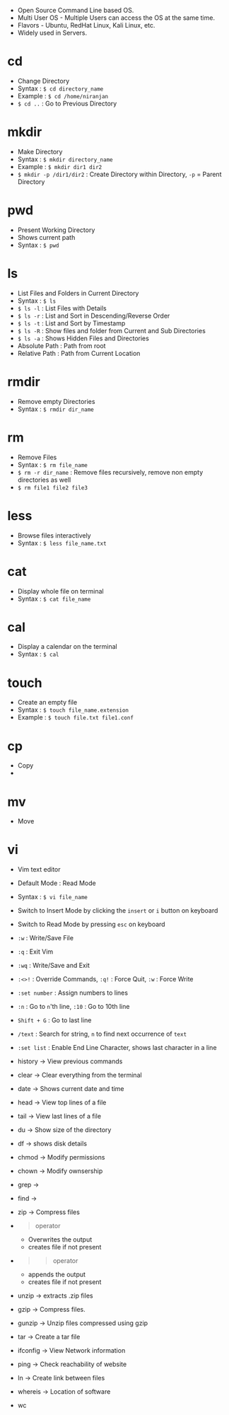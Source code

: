 - Open Source Command Line based OS.
- Multi User OS - Multiple Users can access the OS at the same time.
- Flavors - Ubuntu, RedHat Linux, Kali Linux, etc.
- Widely used in Servers.
# cd

- Change Directory
- Syntax : `$ cd directory_name`
- Example : `$ cd /home/niranjan`
- `$ cd ..` : Go to Previous Directory
# mkdir

- Make Directory
- Syntax : `$ mkdir directory_name`
- Example : `$ mkdir dir1 dir2`
- `$ mkdir -p /dir1/dir2` : Create Directory within Directory, `-p` = Parent Directory
# pwd

- Present Working Directory
- Shows current path
- Syntax : `$ pwd`
# ls

- List Files and Folders in Current Directory
- Syntax : `$ ls`
- `$ ls -l` : List Files with Details
- `$ ls -r` : List and Sort in Descending/Reverse Order
- `$ ls -t` : List and Sort by Timestamp
- `$ ls -R` : Show files and folder from Current and Sub Directories
- `$ ls -a` : Shows Hidden Files and Directories
- Absolute Path : Path from root
- Relative Path : Path from Current Location

# rmdir

- Remove empty Directories
- Syntax : `$ rmdir dir_name`

# rm 

- Remove Files
- Syntax : `$ rm file_name`
- `$ rm -r dir_name`   : Remove files recursively, remove non empty directories as well
- `$ rm file1 file2 file3`
# less

- Browse files interactively
- Syntax : `$ less file_name.txt`
# cat 

- Display whole file on terminal
- Syntax : `$ cat file_name`
# cal  

- Display a calendar on the terminal
- Syntax : `$ cal`
# touch

- Create an empty file
- Syntax : `$ touch file_name.extension`
- Example : `$ touch file.txt file1.conf`
# cp

- Copy
- 

# mv 

- Move

# vi

- Vim text editor
- Default Mode : Read Mode
- Syntax : `$ vi file_name`
- Switch to Insert Mode by clicking the `insert` or `i` button on keyboard
- Switch to Read Mode by pressing `esc` on keyboard
- `:w` : Write/Save File
- `:q` : Exit Vim
- `:wq` : Write/Save and Exit
- `:<>!` : Override Commands, `:q!` : Force Quit, `:w` : Force Write
- `:set number` : Assign numbers to lines
- `:n` : Go to `n`'th line, `:10` : Go to 10th line
- `Shift + G` : Go to last line
- `/text` : Search for string, `n` to find next occurrence of `text`
- `:set list` : Enable End Line Character, shows last character in a line
	


- history -> View previous commands
- clear -> Clear everything from the terminal
- date -> Shows current date and time
- head -> View top lines of a file
- tail -> View last lines of a file
- du -> Show size of the directory
- df -> shows disk details
- chmod -> Modify permissions
- chown -> Modify ownsership
- grep -> 
- find -> 
- zip -> Compress files
- > operator
	- Overwrites the output
	- creates file if not present
- >> operator
	- appends the output
	- creates file if not present
- unzip -> extracts .zip files
- gzip -> Compress files.
- gunzip -> Unzip files compressed using gzip 
- tar -> Create a tar file
- ifconfig -> View Network information
- ping -> Check reachability of website
- ln -> Create link between files
- whereis -> Location of software
- wc 